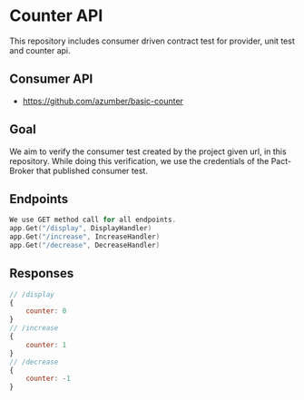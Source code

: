 # Counter API
This repository includes consumer driven contract test for provider, unit test and counter api.

## Consumer API
- https://github.com/azumber/basic-counter

## Goal
We aim to verify the consumer test created by the project given url, in this repository. While doing this verification, we use the credentials of the Pact-Broker that published consumer test.

## Endpoints
```go
We use GET method call for all endpoints.
app.Get("/display", DisplayHandler)
app.Get("/increase", IncreaseHandler)
app.Get("/decrease", DecreaseHandler)
```
## Responses
```javascript
// /display
{
    counter: 0
}
// /increase
{
    counter: 1
}
// /decrease
{
    counter: -1
}
```